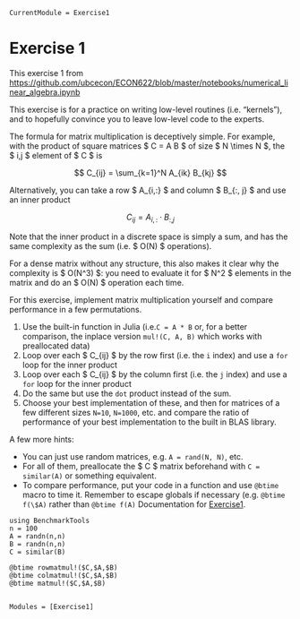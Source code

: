 ```@meta
CurrentModule = Exercise1
```

# Exercise 1

This exercise 1 from https://github.com/ubcecon/ECON622/blob/master/notebooks/numerical_linear_algebra.ipynb

This exercise is for a practice on writing low-level routines (i.e. “kernels”), and to hopefully convince you to leave low-level code to the experts.

The formula for matrix multiplication is deceptively simple.  For example, with the product of square matrices $ C = A B $ of size $ N \times N $, the $ i,j $ element of $ C $ is

$$
C_{ij} = \sum_{k=1}^N A_{ik} B_{kj}
$$

Alternatively, you can take a row $ A_{i,:} $ and column $ B_{:, j} $ and use an inner product

$$
C_{ij} = A_{i,:} \cdot B_{:,j}
$$

Note that the inner product in a discrete space is simply a sum, and has the same complexity as the sum (i.e. $ O(N) $ operations).

For a dense matrix without any structure, this also makes it clear why the complexity is $ O(N^3) $: you need to evaluate it for $ N^2 $ elements in the matrix and do an $ O(N) $ operation each time.

For this exercise, implement matrix multiplication yourself and compare performance in a few permutations.

1. Use the built-in function in Julia (i.e.``C = A * B`` or, for a better comparison, the inplace version `mul!(C, A, B)` which works with preallocated data)  
1. Loop over each $ C_{ij} $ by the row first (i.e. the `i` index) and use a `for` loop for the inner product  
1. Loop over each $ C_{ij} $ by the column first (i.e. the `j` index) and use a `for` loop for the inner product  
1. Do the same but use the `dot` product instead of the sum.  
1. Choose your best implementation of these, and then for matrices of a few different sizes `N=10`, `N=1000`, etc. and compare the ratio of performance of your best implementation to the built in BLAS library.  


A few more hints:

- You can just use random matrices, e.g. `A = rand(N, N)`, etc.  
- For all of them, preallocate the $ C $ matrix beforehand with `C = similar(A)` or something equivalent.  
- To compare performance, put your code in a function and use `@btime` macro to time it.  Remember to escape globals if necessary (e.g. `@btime f(\$A)` rather than `@btime f(A)`  Documentation for [Exercise1](https://github.com/schrimpf/Exercise1.jl).

```@example
using BenchmarkTools
n = 100
A = randn(n,n)
B = randn(n,n)
C = similar(B)

@btime rowmatmul!($C,$A,$B)
@btime colmatmul!($C,$A,$B)
@btime matmul!($C,$A,$B)
```


```@index
```

```@autodocs
Modules = [Exercise1]
```
